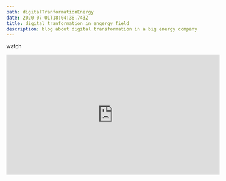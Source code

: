 ```yaml
---
path: digitalTranformationEnergy
date: 2020-07-01T18:04:38.743Z
title: digital tranformation in engergy field
description: blog about digital transformation in a big energy company
---
```

watch

<iframe width="560" height="315" src="https://www.youtube.com/embed/B0nqZU91hgE" frameborder="0" allow="accelerometer; autoplay; encrypted-media; gyroscope; picture-in-picture" allowfullscreen></iframe>